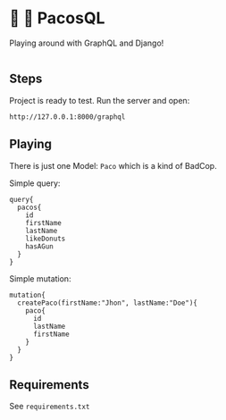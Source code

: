 # :pig: :snake: PacosQL

Playing around with GraphQL and Django!



<img src="https://i.giphy.com/media/l2Je1Yvi3YbdhyWkw/source.gif" alt="">


## Steps
Project is ready to test. Run the server and open:

    http://127.0.0.1:8000/graphql


## Playing

There is just one Model: `Paco` which is a kind of BadCop.

Simple query:


    query{
      pacos{
        id
        firstName
        lastName
        likeDonuts
        hasAGun
      }
    }
 
 
 
Simple mutation:    
    
    
    mutation{
      createPaco(firstName:"Jhon", lastName:"Doe"){
        paco{
          id
          lastName
          firstName
        }
      }
    }


## Requirements

See `requirements.txt`
      
